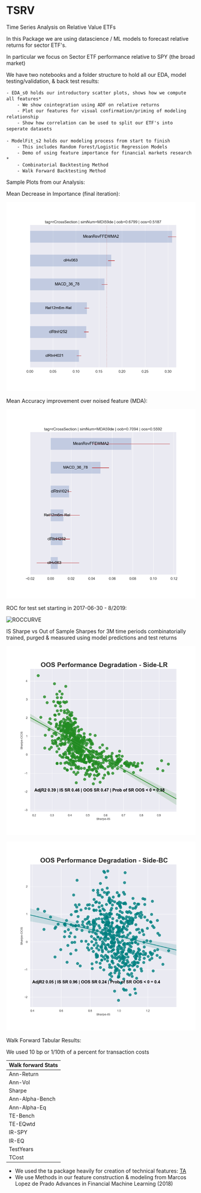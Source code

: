 # TSRV
Time Series Analysis on Relative Value ETFs

In this Package we are using datascience / ML models to forecast relative returns for sector ETF's.

In particular we focus on Sector ETF performance relative to SPY (the broad market)

We have two notebooks and a folder structure to hold all our EDA, model testing/validation, & back test results:

	- EDA_s0 holds our introductory scatter plots, shows how we compute all features*
		- We show cointegration using ADF on relative returns
		- Plot our features for visual confirmation/priming of modeling relationship
		- Show how correlation can be used to split our ETF's into seperate datasets

	- ModelFit_s2 holds our modeling process from start to finish
		- This includes Random Forest/Logistic Regression Models
		- Demo of using feature importance for financial markets research * 
		- Combinatorial Backtesting Method 
		- Walk Forward Backtesting Method

Sample Plots from our Analysis:

Mean Decrease in Importance (final iteration):

![MDI](plots/FeatureImportance/rCrossSection/featImportance_MDI59derCrossSection.png "MDI")

Mean Accuracy improvement over noised feature (MDA): 

![MDA](plots/FeatureImportance/rCrossSection/featImportance_MDA59derCrossSection.png "MDAFinal")

ROC for test set starting in 2017-06-30 - 8/2019:

![ROCCURVE](plots/FeatureImportance/rCrossSection/ROC_bal-0.7mrs-5md-0.02mss-200t.png.png "ROCFinal")

IS Sharpe vs Out of Sample Sharpes for 3M time periods combinatorially trained, purged & measured using model predictions and test returns

![Combinatorial Backetest Results 3m Sharpes](plots/FinalLogisticRegressionPlot.png "CombBackTestLR")

![Combinatorial Backetest Results 3m Sharpes](plots/FinalRandomForestPlot.png "CombBackTestRF")



Walk Forward Tabular Results:

We used 10 bp or 1/10th of a percent for transaction costs

Walk forward Stats |
--- |
Ann-Return | 10.090
Ann-Vol | 8.000
Sharpe | 1.261
Ann-Alpha-Bench | -0.540
Ann-Alpha-Eq |	2.720
TE-Bench | 8.807
TE-EQwtd | 3.682
IR-SPY | -0.061
IR-EQ |	0.739
TestYears |	4.670
TCost |	10.000


* We used the ta package heavily for creation of technical features: 
	[TA](https://github.com/bukosabino/ta)
* We use Methods in our feature construction & modeling from Marcos Lopez de Prado Advances in Financial Machine Learning (2018)
